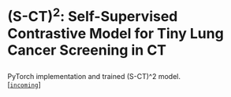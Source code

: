 
# <p>(S-CT)<sup>2</sup>: Self-Supervised Contrastive Model for Tiny Lung Cancer Screening in CT

PyTorch implementation and trained (S-CT)^2 model.   
[[`incoming`](incoming)] 

